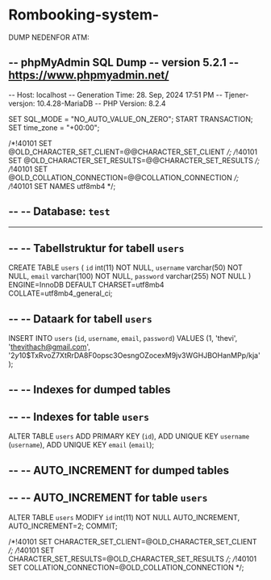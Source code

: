 # Rombooking-system-

DUMP NEDENFOR ATM:

-- phpMyAdmin SQL Dump
-- version 5.2.1
-- https://www.phpmyadmin.net/
--
-- Host: localhost
-- Generation Time: 28. Sep, 2024 17:51 PM
-- Tjener-versjon: 10.4.28-MariaDB
-- PHP Version: 8.2.4

SET SQL_MODE = "NO_AUTO_VALUE_ON_ZERO";
START TRANSACTION;
SET time_zone = "+00:00";


/*!40101 SET @OLD_CHARACTER_SET_CLIENT=@@CHARACTER_SET_CLIENT */;
/*!40101 SET @OLD_CHARACTER_SET_RESULTS=@@CHARACTER_SET_RESULTS */;
/*!40101 SET @OLD_COLLATION_CONNECTION=@@COLLATION_CONNECTION */;
/*!40101 SET NAMES utf8mb4 */;

--
-- Database: `test`
--

-- --------------------------------------------------------

--
-- Tabellstruktur for tabell `users`
--

CREATE TABLE `users` (
  `id` int(11) NOT NULL,
  `username` varchar(50) NOT NULL,
  `email` varchar(100) NOT NULL,
  `password` varchar(255) NOT NULL
) ENGINE=InnoDB DEFAULT CHARSET=utf8mb4 COLLATE=utf8mb4_general_ci;

--
-- Dataark for tabell `users`
--

INSERT INTO `users` (`id`, `username`, `email`, `password`) VALUES
(1, 'thevi', 'thevithach@gmail.com', '$2y$10$TxRvoZ7XtRrDA8F0opsc3OesngOZocexM9jv3WGHJBOHanMPp/kja');

--
-- Indexes for dumped tables
--

--
-- Indexes for table `users`
--
ALTER TABLE `users`
  ADD PRIMARY KEY (`id`),
  ADD UNIQUE KEY `username` (`username`),
  ADD UNIQUE KEY `email` (`email`);

--
-- AUTO_INCREMENT for dumped tables
--

--
-- AUTO_INCREMENT for table `users`
--
ALTER TABLE `users`
  MODIFY `id` int(11) NOT NULL AUTO_INCREMENT, AUTO_INCREMENT=2;
COMMIT;

/*!40101 SET CHARACTER_SET_CLIENT=@OLD_CHARACTER_SET_CLIENT */;
/*!40101 SET CHARACTER_SET_RESULTS=@OLD_CHARACTER_SET_RESULTS */;
/*!40101 SET COLLATION_CONNECTION=@OLD_COLLATION_CONNECTION */;
